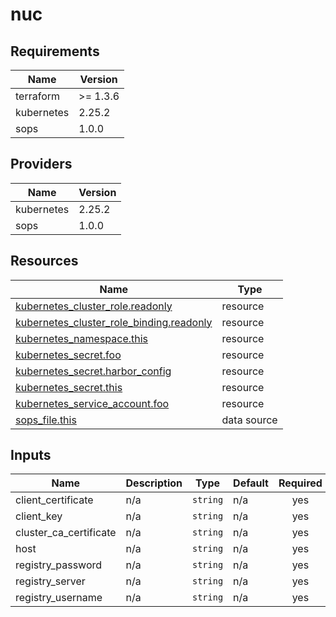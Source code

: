 # nuc

<!-- BEGIN_TF_DOCS -->
## Requirements

| Name | Version |
|------|---------|
| terraform | >= 1.3.6 |
| kubernetes | 2.25.2 |
| sops | 1.0.0 |

## Providers

| Name | Version |
|------|---------|
| kubernetes | 2.25.2 |
| sops | 1.0.0 |

## Resources

| Name | Type |
|------|------|
| [kubernetes_cluster_role.readonly](https://registry.terraform.io/providers/hashicorp/kubernetes/2.25.2/docs/resources/cluster_role) | resource |
| [kubernetes_cluster_role_binding.readonly](https://registry.terraform.io/providers/hashicorp/kubernetes/2.25.2/docs/resources/cluster_role_binding) | resource |
| [kubernetes_namespace.this](https://registry.terraform.io/providers/hashicorp/kubernetes/2.25.2/docs/resources/namespace) | resource |
| [kubernetes_secret.foo](https://registry.terraform.io/providers/hashicorp/kubernetes/2.25.2/docs/resources/secret) | resource |
| [kubernetes_secret.harbor_config](https://registry.terraform.io/providers/hashicorp/kubernetes/2.25.2/docs/resources/secret) | resource |
| [kubernetes_secret.this](https://registry.terraform.io/providers/hashicorp/kubernetes/2.25.2/docs/resources/secret) | resource |
| [kubernetes_service_account.foo](https://registry.terraform.io/providers/hashicorp/kubernetes/2.25.2/docs/resources/service_account) | resource |
| [sops_file.this](https://registry.terraform.io/providers/carlpett/sops/1.0.0/docs/data-sources/file) | data source |

## Inputs

| Name | Description | Type | Default | Required |
|------|-------------|------|---------|:--------:|
| client\_certificate | n/a | `string` | n/a | yes |
| client\_key | n/a | `string` | n/a | yes |
| cluster\_ca\_certificate | n/a | `string` | n/a | yes |
| host | n/a | `string` | n/a | yes |
| registry\_password | n/a | `string` | n/a | yes |
| registry\_server | n/a | `string` | n/a | yes |
| registry\_username | n/a | `string` | n/a | yes |
<!-- END_TF_DOCS -->
